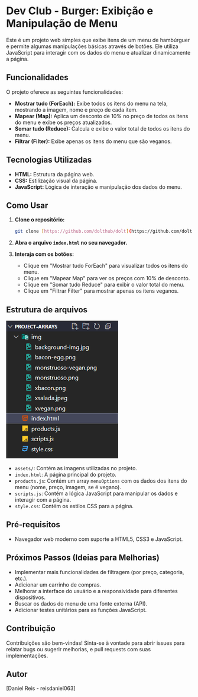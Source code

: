 # Dev Club - Burger: Exibição e Manipulação de Menu

Este é um projeto web simples que exibe itens de um menu de hambúrguer e permite algumas manipulações básicas através de botões. Ele utiliza JavaScript para interagir com os dados do menu e atualizar dinamicamente a página.

## Funcionalidades

O projeto oferece as seguintes funcionalidades:

* **Mostrar tudo (ForEach):** Exibe todos os itens do menu na tela, mostrando a imagem, nome e preço de cada item.
* **Mapear (Map):** Aplica um desconto de 10% no preço de todos os itens do menu e exibe os preços atualizados.
* **Somar tudo (Reduce):** Calcula e exibe o valor total de todos os itens do menu.
* **Filtrar (Filter):** Exibe apenas os itens do menu que são veganos.

## Tecnologias Utilizadas

* **HTML:** Estrutura da página web.
* **CSS:** Estilização visual da página.
* **JavaScript:** Lógica de interação e manipulação dos dados do menu.

## Como Usar

1.  **Clone o repositório:**
    ```bash
    git clone [https://github.com/dolthub/dolt](https://github.com/dolthub/dolt)
    ```

2.  **Abra o arquivo `index.html` no seu navegador.**

3.  **Interaja com os botões:**
    * Clique em "Mostrar tudo ForEach" para visualizar todos os itens do menu.
    * Clique em "Mapear Map" para ver os preços com 10% de desconto.
    * Clique em "Somar tudo Reduce" para exibir o valor total do menu.
    * Clique em "Filtrar Filter" para mostrar apenas os itens veganos.

## Estrutura de arquivos
![Estrutura de arquivos](https://github.com/reisdaniel063/project-arrays/blob/main/img/Estrutura-de-arquivos.png?raw=true)

* `assets/`: Contém as imagens utilizadas no projeto.
* `index.html`: A página principal do projeto.
* `products.js`: Contém um array `menuOptions` com os dados dos itens do menu (nome, preço, imagem, se é vegano).
* `scripts.js`: Contém a lógica JavaScript para manipular os dados e interagir com a página.
* `style.css`: Contém os estilos CSS para a página.

## Pré-requisitos

* Navegador web moderno com suporte a HTML5, CSS3 e JavaScript.

## Próximos Passos (Ideias para Melhorias)

* Implementar mais funcionalidades de filtragem (por preço, categoria, etc.).
* Adicionar um carrinho de compras.
* Melhorar a interface do usuário e a responsividade para diferentes dispositivos.
* Buscar os dados do menu de uma fonte externa (API).
* Adicionar testes unitários para as funções JavaScript.

## Contribuição

Contribuições são bem-vindas! Sinta-se à vontade para abrir issues para relatar bugs ou sugerir melhorias, e pull requests com suas implementações.

## Autor

[Daniel Reis - reisdaniel063]
